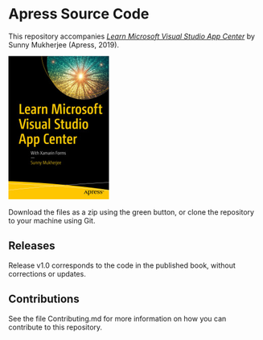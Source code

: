 # Apress Source Code

This repository accompanies [*Learn Microsoft Visual Studio App Center*](https://www.apress.com/9781484243817) by Sunny Mukherjee (Apress, 2019).

[comment]: #cover
![Cover image](9781484243817.jpg)

Download the files as a zip using the green button, or clone the repository to your machine using Git.

## Releases

Release v1.0 corresponds to the code in the published book, without corrections or updates.

## Contributions

See the file Contributing.md for more information on how you can contribute to this repository.
